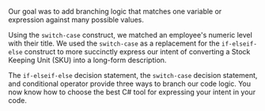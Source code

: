 Our goal was to add branching logic that matches one variable or expression against many possible values.

Using the `switch-case` construct, we matched an employee's numeric level with their title. We used the `switch-case` as a replacement for the `if-elseif-else` construct to more succinctly express our intent of converting a Stock Keeping Unit (SKU) into a long-form description.

The `if-elseif-else` decision statement, the `switch-case` decision statement, and conditional operator provide three ways to branch our code logic. You now know how to choose the best C# tool for expressing your intent in your code.
